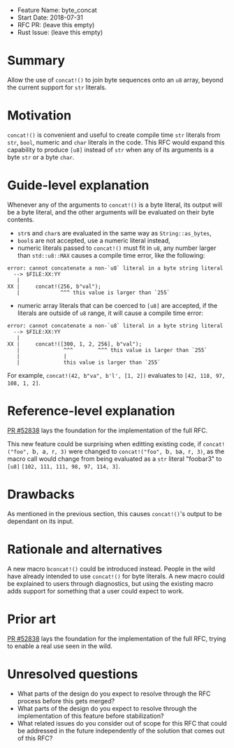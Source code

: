 - Feature Name: byte_concat
- Start Date: 2018-07-31
- RFC PR: (leave this empty)
- Rust Issue: (leave this empty)

# Summary
[summary]: #summary

Allow the use of `concat!()` to join byte sequences onto an `u8` array,
beyond the current support for `str` literals.

# Motivation
[motivation]: #motivation

`concat!()` is convenient and useful to create compile time `str` literals
from `str`, `bool`, numeric and `char` literals in the code. This RFC would
expand this capability to produce `[u8]` instead of `str` when any of its
arguments is a byte `str` or a byte `char`.

# Guide-level explanation
[guide-level-explanation]: #guide-level-explanation

Whenever any of the arguments to `concat!()` is a byte literal, its output
will be a byte literal, and the other arguments will be evaluated on their
byte contents.

- `str`s and `char`s are evaluated in the same way as `String::as_bytes`,
- `bool`s are not accepted, use a numeric literal instead,
- numeric literals passed to `concat!()` must fit in `u8`, any number
  larger than `std::u8::MAX` causes a compile time error, like the
  following:  
```
error: cannot concatenate a non-`u8` literal in a byte string literal
  --> $FILE:XX:YY
   |
XX |     concat!(256, b"val");
   |             ^^^ this value is larger than `255`
```
- numeric array literals that can be coerced to `[u8]` are accepted, if the
literals are outside of `u8` range, it will cause a compile time error:
```
error: cannot concatenate a non-`u8` literal in a byte string literal
  --> $FILE:XX:YY
   |
XX |     concat!([300, 1, 2, 256], b"val");
   |              ^^^        ^^^ this value is larger than `255`
   |              |
   |              this value is larger than `255`
```

For example, `concat!(42, b"va", b'l', [1, 2])` evaluates to
`[42, 118, 97, 108, 1, 2]`.

# Reference-level explanation
[reference-level-explanation]: #reference-level-explanation

[PR #52838](https://github.com/rust-lang/rust/pull/52838) lays the
foundation for the implementation of the full RFC.

This new feature could be surprising when editting existing code, if
`concat!("foo", `b`, `a`, `r`, 3)` were changed to
`concat!("foo", `b`, b`a`, `r`, 3)`, as the macro call would change from
being evaluated as a `str` literal "foobar3" to `[u8]`
`[102, 111, 111, 98, 97, 114, 3]`.

# Drawbacks
[drawbacks]: #drawbacks

As mentioned in the previous section, this causes `concat!()`'s output to be
dependant on its input.

# Rationale and alternatives
[rationale-and-alternatives]: #rationale-and-alternatives

A new macro `bconcat!()` could be introduced instead. People in the wild
have already intended to use `concat!()` for byte literals. A new macro
could be explained to users through diagnostics, but using the existing
macro adds support for something that a user could expect to work.

# Prior art
[prior-art]: #prior-art

[PR #52838](https://github.com/rust-lang/rust/pull/52838) lays the
foundation for the implementation of the full RFC, trying to enable a real
use seen in the wild.

# Unresolved questions
[unresolved-questions]: #unresolved-questions

- What parts of the design do you expect to resolve through the RFC process before this gets merged?
- What parts of the design do you expect to resolve through the implementation of this feature before stabilization?
- What related issues do you consider out of scope for this RFC that could be addressed in the future independently of the solution that comes out of this RFC?
